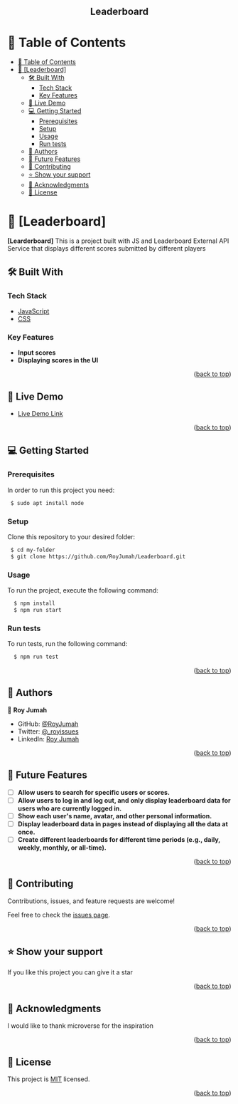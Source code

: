 <a name="readme-top"></a>

<div align="center">
  <h2><b>Leaderboard</b></h2>
</div>

<!-- TABLE OF CONTENTS -->

# 📗 Table of Contents

- [📗 Table of Contents](#-table-of-contents)
- [📖 \[Leaderboard\] ](#-leaderboard-)
  - [🛠 Built With ](#-built-with-)
    - [Tech Stack ](#tech-stack-)
    - [Key Features ](#key-features-)
  - [🚀 Live Demo ](#-live-demo-)
  - [💻 Getting Started ](#-getting-started-)
    - [Prerequisites](#prerequisites)
    - [Setup](#setup)
    - [Usage](#usage)
    - [Run tests](#run-tests)
  - [👥 Authors ](#-authors-)
  - [🔭 Future Features ](#-future-features-)
  - [🤝 Contributing ](#-contributing-)
  - [⭐️ Show your support ](#️-show-your-support-)
  - [🙏 Acknowledgments ](#-acknowledgments-)
  - [📝 License ](#-license-)

<!-- PROJECT DESCRIPTION -->

# 📖 [Leaderboard] <a name="about-project"></a>

**[Learderboard]** This is a project built with JS and Leaderboard External API Service that displays different scores submitted by different players

## 🛠 Built With <a name="built-with"></a>

### Tech Stack <a name="tech-stack"></a>

  <ul>
    <li><a href="https://reactjs.org/">JavaScript</a></li>
    <li><a href="https://redux.js.org/">CSS</a></li>
  </ul>

<!-- Features -->

### Key Features <a name="key-features"></a>

- **Input scores**
- **Displaying scores in the UI**

<p align="right">(<a href="#readme-top">back to top</a>)</p>

<!-- LIVE DEMO -->

## 🚀 Live Demo <a name="live-demo"></a>

- [Live Demo Link](https://royjumahleaderboard.netlify.app/)

<p align="right">(<a href="#readme-top">back to top</a>)</p>

<!-- GETTING STARTED -->

## 💻 Getting Started <a name="getting-started"></a>

### Prerequisites

In order to run this project you need:

```sh
 $ sudo apt install node
```

### Setup

Clone this repository to your desired folder:

```sh
 $ cd my-folder
 $ git clone https://github.com/RoyJumah/Leaderboard.git
```

### Usage

To run the project, execute the following command:

```sh
  $ npm install
  $ npm run start
```

### Run tests

To run tests, run the following command:

```sh
  $ npm run test
```

<p align="right">(<a href="#readme-top">back to top</a>)</p>

<!-- AUTHORS -->

## 👥 Authors <a name="authors"></a>

👤 **Roy Jumah**

- GitHub: [@RoyJumah](https://github.com/RoyJumah)
- Twitter: [@\_royissues](https://twitter.com/_royissues)
- LinkedIn: [Roy Jumah](https://www.linkedin.com/in/roy-jumah/)

<p align="right">(<a href="#readme-top">back to top</a>)</p>

<!-- FUTURE FEATURES -->

## 🔭 Future Features <a name="future-features"></a>

- [ ] **Allow users to search for specific users or scores.**
- [ ] **Allow users to log in and log out, and only display leaderboard data for users who are currently logged in.**
- [ ] **Show each user's name, avatar, and other personal information.**
- [ ] **Display leaderboard data in pages instead of displaying all the data at once.**
- [ ] **Create different leaderboards for different time periods (e.g., daily, weekly, monthly, or all-time).**

<p align="right">(<a href="#readme-top">back to top</a>)</p>

<!-- CONTRIBUTING -->

## 🤝 Contributing <a name="contributing"></a>

Contributions, issues, and feature requests are welcome!

Feel free to check the [issues page](https://github.com/RoyJumah/Leaderboard.git).

<p align="right">(<a href="#readme-top">back to top</a>)</p>

<!-- SUPPORT -->

## ⭐️ Show your support <a name="support"></a>

If you like this project you can give it a star

<p align="right">(<a href="#readme-top">back to top</a>)</p>

<!-- ACKNOWLEDGEMENTS -->

## 🙏 Acknowledgments <a name="acknowledgements"></a>

I would like to thank microverse for the inspiration

<p align="right">(<a href="#readme-top">back to top</a>)</p>

<!-- LICENSE -->

## 📝 License <a name="license"></a>

This project is [MIT](./license) licensed.

<p align="right">(<a href="#readme-top">back to top</a>)</p>
